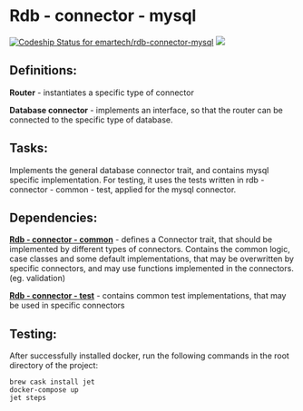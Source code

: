 # Rdb - connector - mysql

[ ![Codeship Status for emartech/rdb-connector-mysql](https://app.codeship.com/projects/7cc05880-9c55-0135-18fe-3ec7b5d83301/status?branch=master)](https://app.codeship.com/projects/252930)
[![](https://www.jitpack.io/v/emartech/rdb-connector-mysql.svg)](https://www.jitpack.io/#emartech/rdb-connector-mysql)

## Definitions:

**Router** - instantiates a specific type of connector
 
**Database connector** - implements an interface, so that the router can be connected to the specific type of database.

## Tasks:

Implements the general database connector trait, and contains mysql
 specific implementation. For testing, it uses the tests written in rdb - connector - common - test, applied for the mysql connector.

## Dependencies:

**[Rdb - connector - common](https://github.com/emartech/rdb-connector-common)** - defines a Connector trait, that should be implemented by different types of connectors. Contains the common logic, case classes and some default implementations, that may be overwritten by specific connectors, and may use functions implemented in the connectors. (eg. validation)


**[Rdb - connector - test](https://github.com/emartech/rdb-connector-test)**  - contains common test implementations, that may be used in specific connectors

## Testing:

After successfully installed docker, run the following commands in the root directory of the project:

```
brew cask install jet
docker-compose up
jet steps
```


